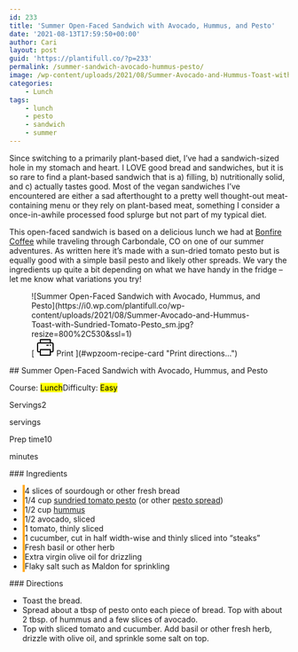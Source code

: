 ```yaml
---
id: 233
title: 'Summer Open-Faced Sandwich with Avocado, Hummus, and Pesto'
date: '2021-08-13T17:59:50+00:00'
author: Cari
layout: post
guid: 'https://plantifull.co/?p=233'
permalink: /summer-sandwich-avocado-hummus-pesto/
image: /wp-content/uploads/2021/08/Summer-Avocado-and-Hummus-Toast-with-Sundried-Tomato-Pesto_sm-760x400.jpg
categories:
    - Lunch
tags:
    - lunch
    - pesto
    - sandwich
    - summer
---
```


Since switching to a primarily plant-based diet, I’ve had a sandwich-sized hole in my stomach and heart. I LOVE good bread and sandwiches, but it is so rare to find a plant-based sandwich that is a) filling, b) nutritionally solid, and c) actually tastes good. Most of the vegan sandwiches I’ve encountered are either a sad afterthought to a pretty well thought-out meat-containing menu or they rely on plant-based meat, something I consider a once-in-awhile processed food splurge but not part of my typical diet.

This open-faced sandwich is based on a delicious lunch we had at [Bonfire Coffee](https://bonfirecoffee.com/) while traveling through Carbondale, CO on one of our summer adventures. As written here it’s made with a sun-dried tomato pesto but is equally good with a simple basil pesto and likely other spreads. We vary the ingredients up quite a bit depending on what we have handy in the fridge – let me know what variations you try!

<div class="wp-block-wpzoom-recipe-card-block-recipe-card header-content-align-left block-alignment-left recipe-card-noimage is-style-newdesign" id="wpzoom-recipe-card"><div class="recipe-card-image"> <figure> ![Summer Open-Faced Sandwich with Avocado, Hummus, and Pesto](https://i0.wp.com/plantifull.co/wp-content/uploads/2021/08/Summer-Avocado-and-Hummus-Toast-with-Sundried-Tomato-Pesto_sm.jpg?resize=800%2C530&ssl=1) <figcaption><div class="wpzoom-recipe-card-print-link"> [ <svg class="wpzoom-rcb-icon-print-link" height="32" viewbox="0 0 32 32" width="32" xmlns="http://www.w3.org/2000/svg"> <g data-name="Layer 55" id="Layer_55"> <path class="wpzoom-rcb-print-icon" d="M28,25H25a1,1,0,0,1,0-2h3a1,1,0,0,0,1-1V10a1,1,0,0,0-1-1H4a1,1,0,0,0-1,1V22a1,1,0,0,0,1,1H7a1,1,0,0,1,0,2H4a3,3,0,0,1-3-3V10A3,3,0,0,1,4,7H28a3,3,0,0,1,3,3V22A3,3,0,0,1,28,25Z"></path> <path class="wpzoom-rcb-print-icon" d="M25,31H7a1,1,0,0,1-1-1V20a1,1,0,0,1,1-1H25a1,1,0,0,1,1,1V30A1,1,0,0,1,25,31ZM8,29H24V21H8Z"></path> <path class="wpzoom-rcb-print-icon" d="M25,9a1,1,0,0,1-1-1V3H8V8A1,1,0,0,1,6,8V2A1,1,0,0,1,7,1H25a1,1,0,0,1,1,1V8A1,1,0,0,1,25,9Z"></path> <rect class="wpzoom-rcb-print-icon" height="2" width="2" x="24" y="11"></rect> <rect class="wpzoom-rcb-print-icon" height="2" width="4" x="18" y="11"></rect> </g> </svg> <span>Print</span> ](#wpzoom-recipe-card "Print directions...") </div> </figcaption> </figure> </div><div class="recipe-card-heading">## Summer Open-Faced Sandwich with Avocado, Hummus, and Pesto

<span class="recipe-card-course">Course: <mark>Lunch</mark></span><span class="recipe-card-difficulty">Difficulty: <mark>Easy</mark></span></div><div class="recipe-card-details"><div class="details-items"><div class="detail-item detail-item-0"><span class="detail-item-icon oldicon oldicon-food" style="color: #FFA921;"></span><span class="detail-item-label">Servings</span>2

<span class="detail-item-unit">servings</span></div><div class="detail-item detail-item-1"><span class="detail-item-icon oldicon oldicon-clock" style="color: #FFA921;"></span><span class="detail-item-label">Prep time</span>10

<span class="detail-item-unit">minutes</span></div></div></div><div class="recipe-card-ingredients">### Ingredients

- <span class="tick-circle" style="border: 2px solid #FFA921;"></span><span class="wpzoom-rcb-ingredient-name">4 slices of sourdough or other fresh bread</span>
- <span class="tick-circle" style="border: 2px solid #FFA921;"></span><span class="wpzoom-rcb-ingredient-name">1/4 cup [sundried tomato pesto](https://plantifull.co/?p=182) (or other [pesto spread](https://plantifull.co/?p=15))</span>
- <span class="tick-circle" style="border: 2px solid #FFA921;"></span><span class="wpzoom-rcb-ingredient-name">1/2 cup [hummus](https://plantifull.co/?p=237)</span>
- <span class="tick-circle" style="border: 2px solid #FFA921;"></span><span class="wpzoom-rcb-ingredient-name">1/2 avocado, sliced</span>
- <span class="tick-circle" style="border: 2px solid #FFA921;"></span><span class="wpzoom-rcb-ingredient-name">1 tomato, thinly sliced</span>
- <span class="tick-circle" style="border: 2px solid #FFA921;"></span><span class="wpzoom-rcb-ingredient-name">1 cucumber, cut in half width-wise and thinly sliced into “steaks”</span>
- <span class="tick-circle" style="border: 2px solid #FFA921;"></span><span class="wpzoom-rcb-ingredient-name">Fresh basil or other herb</span>
- <span class="tick-circle" style="border: 2px solid #FFA921;"></span><span class="wpzoom-rcb-ingredient-name">Extra virgin olive oil for drizzling</span>
- <span class="tick-circle" style="border: 2px solid #FFA921;"></span><span class="wpzoom-rcb-ingredient-name">Flaky salt such as Maldon for sprinkling</span>

</div><div class="recipe-card-directions">### Directions

- Toast the bread.
- Spread about a tbsp of pesto onto each piece of bread. Top with about 2 tbsp. of hummus and a few slices of avocado.
- Top with sliced tomato and cucumber. Add basil or other fresh herb, drizzle with olive oil, and sprinkle some salt on top.

</div><script type="application/ld+json">{"@context":"https:\/\/schema.org","@type":"Recipe","name":"Summer Open-Faced Sandwich with Avocado, Hummus, and Pesto","image":["https:\/\/plantifull.co\/wp-content\/uploads\/2021\/08\/Summer-Avocado-and-Hummus-Toast-with-Sundried-Tomato-Pesto_sm.jpg","https:\/\/plantifull.co\/wp-content\/uploads\/2021\/08\/Summer-Avocado-and-Hummus-Toast-with-Sundried-Tomato-Pesto_sm-500x500.jpg","https:\/\/plantifull.co\/wp-content\/uploads\/2021\/08\/Summer-Avocado-and-Hummus-Toast-with-Sundried-Tomato-Pesto_sm-500x375.jpg","https:\/\/plantifull.co\/wp-content\/uploads\/2021\/08\/Summer-Avocado-and-Hummus-Toast-with-Sundried-Tomato-Pesto_sm-480x270.jpg"],"description":"","keywords":["lunch","pesto","sandwich","summer"],"author":{"@type":"Person","name":"Cari"},"datePublished":"2021-08-13T17:59:50+00:00","prepTime":"PT10M","cookTime":"","totalTime":"","recipeCategory":["Lunch"],"recipeCuisine":[],"recipeYield":["2","2 servings"],"nutrition":{"@type":"NutritionInformation"},"recipeIngredient":["4 slices of sourdough or other fresh bread","1\/4 cup sundried tomato pesto (or other pesto spread)","1\/2 cup hummus","1\/2 avocado, sliced","1 tomato, thinly sliced","1 cucumber, cut in half width-wise and thinly sliced into \"steaks\"","Fresh basil or other herb","Extra virgin olive oil for drizzling","Flaky salt such as Maldon for sprinkling"],"recipeInstructions":[{"@type":"HowToStep","name":"Toast the bread.","text":"Toast the bread.","url":"https:\/\/plantifull.co\/summer-sandwich-avocado-hummus-pesto\/#wpzoom-rcb-direction-step-0","image":""},{"@type":"HowToStep","name":"Spread about a tbsp of pesto onto each piece of bread. Top with about 2 tbsp. of hummus and a few slices of avocado.","text":"Spread about a tbsp of pesto onto each piece of bread. Top with about 2 tbsp. of hummus and a few slices of avocado.","url":"https:\/\/plantifull.co\/summer-sandwich-avocado-hummus-pesto\/#wpzoom-rcb-direction-step-17","image":""},{"@type":"HowToStep","name":"Top with sliced tomato and cucumber. Add basil or other fresh herb, drizzle with olive oil, and sprinkle some salt on top.","text":"Top with sliced tomato and cucumber. Add basil or other fresh herb, drizzle with olive oil, and sprinkle some salt on top.","url":"https:\/\/plantifull.co\/summer-sandwich-avocado-hummus-pesto\/#wpzoom-rcb-direction-step-134","image":""}]}</script></div>